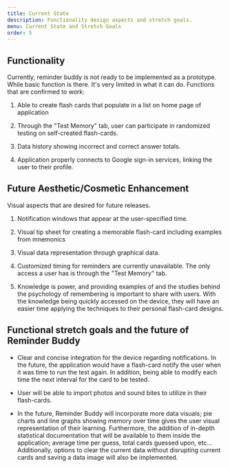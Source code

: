 ```yaml
---
title: Current State
description: Functionality design aspects and stretch goals.
menu: Current State and Stretch Goals
order: 5
---
```


## Functionality

Currently, reminder buddy is not ready to be implemented as a prototype. While basic function is there. It's very limited in what it can do. Functions that are confirmed to work:

1. Able to create flash cards that populate in a list on home page of application

2. Through the "Test Memory" tab, user can participate in randomized testing on self-created flash-cards.

3. Data history showing incorrect and correct answer totals.

4. Application properly connects to Google sign-in services, linking the user to their profile.

## Future Aesthetic/Cosmetic Enhancement

Visual aspects that are desired for future releases.

1. Notification windows that appear at the user-specified time.

2. Visual tip sheet for creating a memorable flash-card including examples from mnemonics 

3. Visual data representation through graphical data.

4. Customized timing for reminders are currently unavailable. The only access a user has is through the "Test Memory" tab.

5. Knowledge is power, and providing examples of and the studies behind the psychology of remembering is important to share with users. With the knowledge being quickly accessed on the device, they will have an easier time applying the techniques to their personal flash-card designs.


## Functional stretch goals and the future of Reminder Buddy

* Clear and concise integration for the device regarding notifications. In the future, the application would have a flash-card notify the user when it was time to run the test again. In addition, being able to modify each time the next interval for the card to be tested. 

* User will be able to import photos and sound bites to utilize in their flash-cards.

* In the future, Reminder Buddy will incorporate more data visuals; pie charts and line graphs showing memory over time gives the user visual representation of their learning. Furthermore, the addition of in-depth statistical documentation that will be available to them inside the application; average time per guess, total cards guessed upon, etc... Additionally, options to clear the current data without disrupting current cards and saving a data image will also be implemented.
